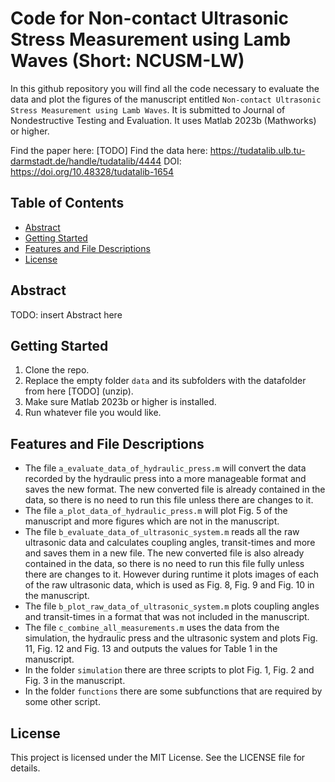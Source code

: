 # Code for Non-contact Ultrasonic Stress Measurement using Lamb Waves (Short: NCUSM-LW)

In this github repository you will find all the code necessary to evaluate the data and plot the figures of the manuscript entitled `Non-contact Ultrasonic Stress Measurement using Lamb Waves`. It is submitted to Journal of Nondestructive Testing and Evaluation. It uses Matlab 2023b (Mathworks) or higher.

Find the paper here: [TODO]
Find the data here: https://tudatalib.ulb.tu-darmstadt.de/handle/tudatalib/4444 DOI: https://doi.org/10.48328/tudatalib-1654

## Table of Contents
- [Abstract](#abstract)
- [Getting Started](#getting-started)
- [Features and File Descriptions](#features-and-file-descriptions)
- [License](#license)

## Abstract

TODO: insert Abstract here

   
## Getting Started

1. Clone the repo.
2. Replace the empty folder `data` and its subfolders with the datafolder from here [TODO] (unzip).
3. Make sure Matlab 2023b or higher is installed.
4. Run whatever file you would like.

## Features and File Descriptions

 - The file `a_evaluate_data_of_hydraulic_press.m` will convert the data recorded by the hydraulic press into a more manageable format and saves the new format. The new converted file is already contained in the data, so there is no need to run this file unless there are changes to it.
 - The file `a_plot_data_of_hydraulic_press.m` will plot Fig. 5 of the manuscript and more figures which are not in the manuscript.
 - The file `b_evaluate_data_of_ultrasonic_system.m` reads all the raw ultrasonic data and calculates coupling angles, transit-times and more and saves them in a new file. The new converted file is also already contained in the data, so there is no need to run this file fully unless there are changes to it. However during runtime it plots images of each of the raw ultrasonic data, which is used as Fig. 8, Fig. 9 and Fig. 10 in the manuscript.
 - The file `b_plot_raw_data_of_ultrasonic_system.m` plots coupling angles and transit-times in a format that was not included in the manuscript.
 - The file `c_combine_all_measurements.m` uses the data from the simulation, the hydraulic press and the ultrasonic system and plots Fig. 11, Fig. 12 and Fig. 13 and outputs the values for Table 1 in the manuscript. 
 - In the folder `simulation` there are three scripts to plot Fig. 1, Fig. 2 and Fig. 3 in the manuscript.
 - In the folder `functions` there are some subfunctions that are required by some other script.

## License

This project is licensed under the MIT License. See the LICENSE file for details.